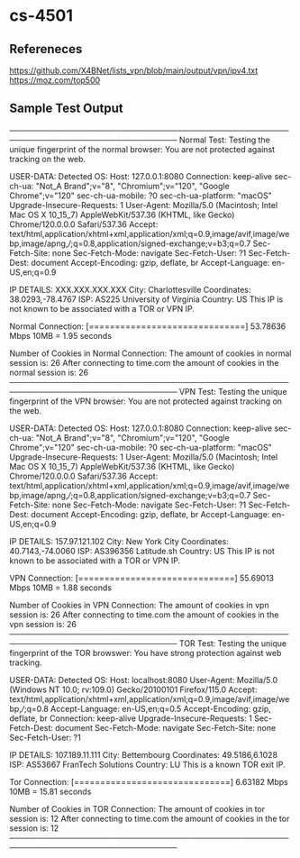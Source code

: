 # cs-4501

## Refereneces
https://github.com/X4BNet/lists_vpn/blob/main/output/vpn/ipv4.txt
https://moz.com/top500

## Sample Test Output
────────────────────────────────────────────────────────────────────────────────
Normal Test:
Testing the unique fingerprint of the normal browser:
You are not protected against tracking on the web.

USER-DATA:
Detected OS: Host: 127.0.0.1:8080
Connection: keep-alive
sec-ch-ua: "Not_A Brand";v="8", "Chromium";v="120", "Google Chrome";v="120"
sec-ch-ua-mobile: ?0
sec-ch-ua-platform: "macOS"
Upgrade-Insecure-Requests: 1
User-Agent: Mozilla/5.0 (Macintosh; Intel Mac OS X 10_15_7) AppleWebKit/537.36 (KHTML, like Gecko) Chrome/120.0.0.0 Safari/537.36
Accept: text/html,application/xhtml+xml,application/xml;q=0.9,image/avif,image/webp,image/apng,*/*;q=0.8,application/signed-exchange;v=b3;q=0.7
Sec-Fetch-Site: none
Sec-Fetch-Mode: navigate
Sec-Fetch-User: ?1
Sec-Fetch-Dest: document
Accept-Encoding: gzip, deflate, br
Accept-Language: en-US,en;q=0.9

IP DETAILS:
XXX.XXX.XXX.XXX
City: Charlottesville
Coordinates: 38.0293,-78.4767
ISP: AS225 University of Virginia
Country: US
This IP is not known to be associated with a TOR or VPN IP.

Normal Connection:
[==============================] 53.78636 Mbps
10MB = 1.95 seconds

Number of Cookies in Normal Connection:
The amount of cookies in normal session is: 26
After connecting to time.com the amount of cookies in the normal session is: 26
────────────────────────────────────────────────────────────────────────────────
VPN Test:
Testing the unique fingerprint of the VPN browser:
You are not protected against tracking on the web.

USER-DATA:
Detected OS: Host: 127.0.0.1:8080
Connection: keep-alive
sec-ch-ua: "Not_A Brand";v="8", "Chromium";v="120", "Google Chrome";v="120"
sec-ch-ua-mobile: ?0
sec-ch-ua-platform: "macOS"
Upgrade-Insecure-Requests: 1
User-Agent: Mozilla/5.0 (Macintosh; Intel Mac OS X 10_15_7) AppleWebKit/537.36 (KHTML, like Gecko) Chrome/120.0.0.0 Safari/537.36
Accept: text/html,application/xhtml+xml,application/xml;q=0.9,image/avif,image/webp,image/apng,*/*;q=0.8,application/signed-exchange;v=b3;q=0.7
Sec-Fetch-Site: none
Sec-Fetch-Mode: navigate
Sec-Fetch-User: ?1
Sec-Fetch-Dest: document
Accept-Encoding: gzip, deflate, br
Accept-Language: en-US,en;q=0.9

IP DETAILS:
157.97.121.102
City: New York City
Coordinates: 40.7143,-74.0060
ISP: AS396356 Latitude.sh
Country: US
This IP is not known to be associated with a TOR or VPN IP.

VPN Connection:
[==============================] 55.69013 Mbps
10MB = 1.88 seconds

Number of Cookies in VPN Connection:
The amount of cookies in vpn session is: 26
After connecting to time.com the amount of cookies in the vpn session is: 26
────────────────────────────────────────────────────────────────────────────────
TOR Test:
Testing the unique fingerprint of the TOR browswer:
You have strong protection against web tracking.

USER-DATA:
Detected OS: Host: localhost:8080
User-Agent: Mozilla/5.0 (Windows NT 10.0; rv:109.0) Gecko/20100101 Firefox/115.0
Accept: text/html,application/xhtml+xml,application/xml;q=0.9,image/avif,image/webp,*/*;q=0.8
Accept-Language: en-US,en;q=0.5
Accept-Encoding: gzip, deflate, br
Connection: keep-alive
Upgrade-Insecure-Requests: 1
Sec-Fetch-Dest: document
Sec-Fetch-Mode: navigate
Sec-Fetch-Site: none
Sec-Fetch-User: ?1

IP DETAILS:
107.189.11.111
City: Bettembourg
Coordinates: 49.5186,6.1028
ISP: AS53667 FranTech Solutions
Country: LU
This is a known TOR exit IP.

Tor Connection:
[==============================] 6.63182 Mbps
10MB = 15.81 seconds

Number of Cookies in TOR Connection:
The amount of cookies in tor session is: 12
After connecting to time.com the amount of cookies in the tor session is: 12
────────────────────────────────────────────────────────────────────────────────

